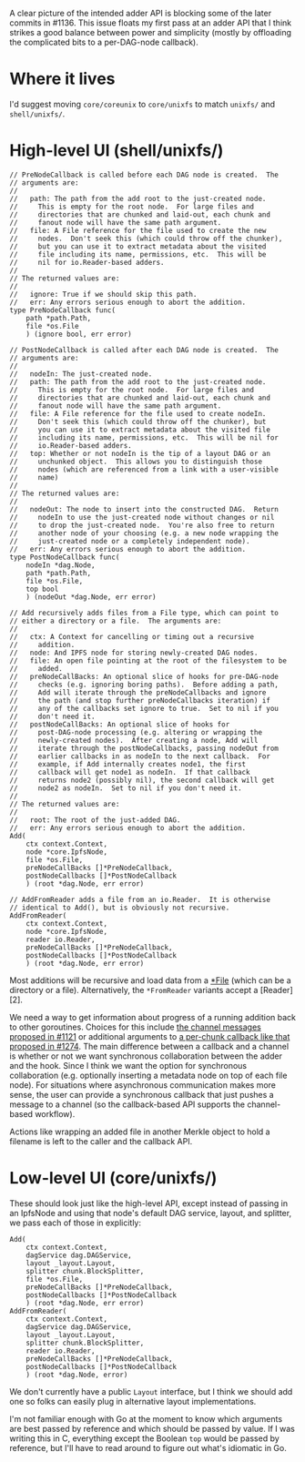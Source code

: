 A clear picture of the intended adder API is blocking some of the
later commits in #1136.  This issue floats my first pass at an adder
API that I think strikes a good balance between power and simplicity
(mostly by offloading the complicated bits to a per-DAG-node
callback).

# Where it lives

I'd suggest moving `core/coreunix` to `core/unixfs` to match
`unixfs/` and `shell/unixfs/`.

# High-level UI (shell/unixfs/)

    // PreNodeCallback is called before each DAG node is created.  The
    // arguments are:
    //
    //   path: The path from the add root to the just-created node.
    //     This is empty for the root node.  For large files and
    //     directories that are chunked and laid-out, each chunk and
    //     fanout node will have the same path argument.
    //   file: A File reference for the file used to create the new
    //     nodes.  Don't seek this (which could throw off the chunker),
    //     but you can use it to extract metadata about the visited
    //     file including its name, permissions, etc.  This will be
    //     nil for io.Reader-based adders.
    //
    // The returned values are:
    //
    //   ignore: True if we should skip this path.
    //   err: Any errors serious enough to abort the addition.
    type PreNodeCallback func(
        path *path.Path,
        file *os.File
        ) (ignore bool, err error)

    // PostNodeCallback is called after each DAG node is created.  The
    // arguments are:
    //
    //   nodeIn: The just-created node.
    //   path: The path from the add root to the just-created node.
    //     This is empty for the root node.  For large files and
    //     directories that are chunked and laid-out, each chunk and
    //     fanout node will have the same path argument.
    //   file: A File reference for the file used to create nodeIn.
    //     Don't seek this (which could throw off the chunker), but
    //     you can use it to extract metadata about the visited file
    //     including its name, permissions, etc.  This will be nil for
    //     io.Reader-based adders.
    //   top: Whether or not nodeIn is the tip of a layout DAG or an
    //     unchunked object.  This allows you to distinguish those
    //     nodes (which are referenced from a link with a user-visible
    //     name)
    //
    // The returned values are:
    //
    //   nodeOut: The node to insert into the constructed DAG.  Return
    //     nodeIn to use the just-created node without changes or nil
    //     to drop the just-created node.  You're also free to return
    //     another node of your choosing (e.g. a new node wrapping the
    //     just-created node or a completely independent node).
    //   err: Any errors serious enough to abort the addition.
    type PostNodeCallback func(
        nodeIn *dag.Node,
        path *path.Path,
        file *os.File,
        top bool
        ) (nodeOut *dag.Node, err error)

    // Add recursively adds files from a File type, which can point to
    // either a directory or a file.  The arguments are:
    //
    //   ctx: A Context for cancelling or timing out a recursive
    //     addition.
    //   node: And IPFS node for storing newly-created DAG nodes.
    //   file: An open file pointing at the root of the filesystem to be
    //     added.
    //   preNodeCallBacks: An optional slice of hooks for pre-DAG-node
    //     checks (e.g. ignoring boring paths).  Before adding a path,
    //     Add will iterate through the preNodeCallbacks and ignore
    //     the path (and stop further preNodeCallbacks iteration) if
    //     any of the callbacks set ignore to true.  Set to nil if you
    //     don't need it.
    //   postNodeCallBacks: An optional slice of hooks for
    //     post-DAG-node processing (e.g. altering or wrapping the
    //     newly-created nodes).  After creating a node, Add will
    //     iterate through the postNodeCallbacks, passing nodeOut from
    //     earlier callbacks in as nodeIn to the next callback.  For
    //     example, if Add internally creates node1, the first
    //     callback will get node1 as nodeIn.  If that callback
    //     returns node2 (possibly nil), the second callback will get
    //     node2 as nodeIn.  Set to nil if you don't need it.
    //
    // The returned values are:
    //
    //   root: The root of the just-added DAG.
    //   err: Any errors serious enough to abort the addition.
    Add(
        ctx context.Context,
        node *core.IpfsNode,
        file *os.File,
        preNodeCallBacks []*PreNodeCallback,
        postNodeCallbacks []*PostNodeCallback
        ) (root *dag.Node, err error)

    // AddFromReader adds a file from an io.Reader.  It is otherwise
    // identical to Add(), but is obviously not recursive.
    AddFromReader(
        ctx context.Context,
        node *core.IpfsNode,
        reader io.Reader,
        preNodeCallBacks []*PreNodeCallback,
        postNodeCallbacks []*PostNodeCallback
        ) (root *dag.Node, err error)

Most additions will be recursive and load data from a [*File][File]
(which can be a directory or a file).  Alternatively, the
`*FromReader` variants accept a [Reader][2].

We need a way to get information about progress of a running addition
back to other goroutines.  Choices for this include [the channel
messages proposed in #1121][channel] or additional arguments to [a
per-chunk callback like that proposed in #1274][callback].  The main
difference between a callback and a channel is whether or not we want
synchronous collaboration between the adder and the hook.  Since I
think we want the option for synchronous collaboration
(e.g. optionally inserting a metadata node on top of each file node).
For situations where asynchronous communication makes more sense, the
user can provide a synchronous callback that just pushes a message to
a channel (so the callback-based API supports the channel-based
workflow).

Actions like wrapping an added file in another Merkle object to hold a
filename is left to the caller and the callback API.

# Low-level UI (core/unixfs/)

These should look just like the high-level API, except instead of
passing in an IpfsNode and using that node's default DAG service,
layout, and splitter, we pass each of those in explicitly:

    Add(
        ctx context.Context,
        dagService dag.DAGService,
        layout _layout.Layout,
        splitter chunk.BlockSplitter,
        file *os.File,
        preNodeCallBacks []*PreNodeCallback,
        postNodeCallbacks []*PostNodeCallback
        ) (root *dag.Node, err error)
    AddFromReader(
        ctx context.Context,
        dagService dag.DAGService,
        layout _layout.Layout,
        splitter chunk.BlockSplitter,
        reader io.Reader,
        preNodeCallBacks []*PreNodeCallback,
        postNodeCallbacks []*PostNodeCallback
        ) (root *dag.Node, error)

We don't currently have a public `Layout` interface, but I think we
should add one so folks can easily plug in alternative layout
implementations.

I'm not familiar enough with Go at the moment to know which arguments
are best passed by reference and which should be passed by value.  If
I was writing this in C, everything except the Boolean `top` would be
passed by reference, but I'll have to read around to figure out what's
idiomatic in Go.

[File]: https://golang.org/pkg/os/#File
[Reader]: https://golang.org/pkg/io/#Reader
[channel]: https://github.com/ipfs/go-ipfs/issues/1121#issuecomment-104073727
[callback]: https://github.com/ipfs/go-ipfs/pull/1274
